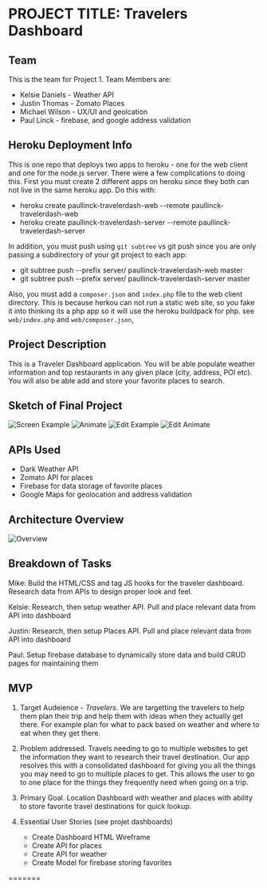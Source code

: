 # PROJECT TITLE: Travelers Dashboard

## Team

This is the team for Project 1.  Team Members are:

* Kelsie Daniels - Weather API
* Justin Thomas - Zomato Places
* Michael Wilson - UX/UI and geolcation
* Paul Linck - firebase, and google address validation

## Heroku Deployment Info

This is one repo that deploys two apps to heroku - one for the web client and one for the node.js server.  There were a few complications to doing this.  First you must create 2 different apps on heroku since they both can not live in the same heroku app.  Do this with:

* heroku create paullinck-travelerdash-web --remote paullinck-travelerdash-web
* heroku create paullinck-travelerdash-server --remote paullinck-travelerdash-server

In addition, you must push using `git subtree` vs git push since you are only passing a subdirectory of your git project to each app:

* git subtree push --prefix server/ paullinck-travelerdash-web  master
* git subtree push --prefix server/ paullinck-travelerdash-server  master

Also, you must add a `composer.json` and `index.php` file to the web client directory.  This is because herkou can not run a static web site, so you fake it into thinking its a php app so it will use the heroku buildpack for php.  see `web/index.php` and `web/composer.json`,

## Project Description

This is a Traveler Dashboard application.  You will be able populate weather information and top restaurants in any given place (city, address, POI etc).  You will also be able add and store  your favorite places to search.

## Sketch of Final Project

![Screen Example](assets/images/DashboardSample.png)
![Animate](assets/images/DashboardAnimate.gif)
![Edit Example](assets/images/dashboardedit.png)
![Edit Animate](assets/images/EditDashboardAnimate.gif)

## APIs Used

* Dark Weather API
* Zomato API for places
* Firebase for data storage of favorite places
* Google Maps for geolocation and address validation

## Architecture Overview

![Overview](assets/images/DashboardArch.png)

## Breakdown of Tasks

Mike: Build the HTML/CSS and tag JS hooks for the traveler dashboard.  Research data from APIs to design proper look and feel.  

Kelsie: Research, then setup weather API.  Pull and place relevant data from API into dashboard

Justin: Research, then setup Places API.  Pull and place relevant data from API into dashboard

Paul: Setup firebase database to dynamically store data and build CRUD pages for maintaining them

## MVP

1. Target Audeience - _Travelers_.  We are targetting the travelers to help them plan their trip and help them with ideas when they actually get there.  For example plan for what to pack based on weather and where to eat when they get there.

2. Problem addressed.  Travels needing to go to multiple websites to get the information they want to research their travel destination. Our app resolves this with a consolidated dashboard for giving you all the things you may need to go to multiple places to get.  This allows the user to go to one place for the things they frequently need when going on a trip.

3. Primary Goal.  Location Dashboard with weather and places with ability to store favorite travel destinations for quick lookup.

4. Essential User Stories (see projet dashboards)
   * Create Dashboard HTML Wireframe
   * Create API for places
   * Create API for weather
   * Create Model for firebase storing favorites

=======
